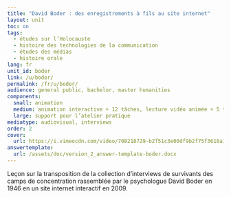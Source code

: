```yaml
---
title: "David Boder : des enregistrements à fils au site internet"
layout: unit
toc: on
tags:
  - études sur l’Holocauste
  - histoire des technologies de la communication
  - études des médias
  - histoire orale
lang: fr
unit_id: boder
link: /u/boder/
permalink: /fr/u/boder/
audience: general public, bachelor, master humanities
components:
  small: animation
  medium: animation interactive + 12 tâches, lecture vidéo animée + 5 tâches
  large: support pour l’atelier pratique
mediatype: audiovisual, interviews
order: 2
cover:
  url: https://i.vimeocdn.com/video/708218729-b2f51c3e00df9b2f75f3618a1f04d264e1d49a863128379cc24c53083e8b5cdc-d?mw=960&mh=540&q=70
answertemplate:
  url: /assets/doc/version_2_answer-template-boder.docx
---
```


Leçon sur la transposition de la collection d’interviews de survivants des camps de concentration rassemblée par le psychologue David Boder en 1946 en un site internet interactif en 2009.

<!-- more -->
